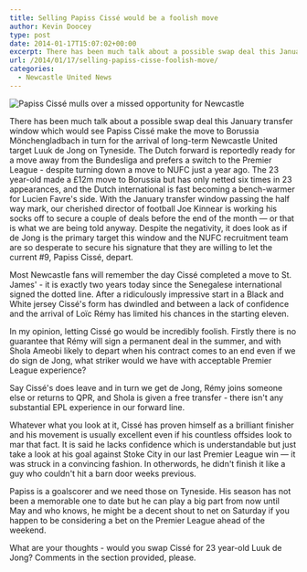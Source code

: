 ```yaml
---
title: Selling Papiss Cissé would be a foolish move
author: Kevin Doocey
type: post
date: 2014-01-17T15:07:02+00:00
excerpt: There has been much talk about a possible swap deal this January transfer window which would see Papiss Cissé make the move to Borussia Mönchengladbach..
url: /2014/01/17/selling-papiss-cisse-foolish-move/
categories:
  - Newcastle United News
---
```


![Papiss Cissé mulls over a missed opportunity for Newcastle](https://www.tynetime.com/wp-content/uploads/2014/01/Papiss-Cisse-Newcastle-2014.jpg "Cissé - Still has the quality to become a regular goalscorer again")

There has been much talk about a possible swap deal this January transfer window which would see Papiss Cissé make the move to Borussia Mönchengladbach in turn for the arrival of long-term Newcastle United target Luuk de Jong on Tyneside. The Dutch forward is reportedly ready for a move away from the Bundesliga and prefers a switch to the Premier League - despite turning down a move to NUFC just a year ago. The 23 year-old made a £12m move to Borussia but has only netted six times in 23 appearances, and the Dutch international is fast becoming a bench-warmer for Lucien Favre's side. With the January transfer window passing the half way mark, our cherished director of football Joe Kinnear is working his socks off to secure a couple of deals before the end of the month — or that is what  we are being told anyway. Despite the negativity, it does look as if de Jong is the primary target this window and the NUFC recruitment team are so desperate to secure his signature that they are willing to let the current #9, Papiss Cissé, depart.

Most Newcastle fans will remember the day Cissé completed a move to St. James' - it is exactly two years today since the Senegalese international signed the dotted line. After a ridiculously impressive start in a Black and White jersey Cissé's form has dwindled and between a lack of confidence and the arrival of Loïc Rémy has limited his chances in the starting eleven.

In my opinion, letting Cissé go would be incredibly foolish. Firstly there is no guarantee that Rémy will sign a permanent deal in the summer, and with Shola Ameobi likely to depart when his contract comes to an end even if we do sign de Jong, what striker would we have with acceptable Premier League experience?

Say Cissé's does leave and in turn we get de Jong, Rémy joins someone else or returns to QPR, and Shola is given a free transfer - there isn't any substantial EPL experience in our forward line.

Whatever what you look at it, Cissé has proven himself as a brilliant finisher and his movement is usually excellent even if his countless offsides look to mar that fact. It is said he lacks confidence which is understandable but just take a look at his goal against Stoke City in our last Premier League win — it was struck in a convincing fashion. In otherwords, he didn't finish it like a guy who couldn't hit a barn door weeks previous.

Papiss is a goalscorer and we need those on Tyneside. His season has not been a memorable one to date but he can play a big part from now until May and who knows, he might be a decent shout to net on Saturday if you happen to be considering a bet on the Premier League ahead of the weekend.

What are your thoughts - would you swap Cissé for 23 year-old Luuk de Jong? Comments in the section provided, please.
